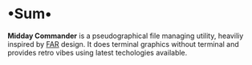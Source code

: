# •Sum•
__Midday Commander__ is a pseudographical file managing utility, heaviliy inspired by [FAR](https://github.com/FarGroup/FarManager) design.
It does terminal graphics without terminal and provides retro vibes using latest techologies available.
